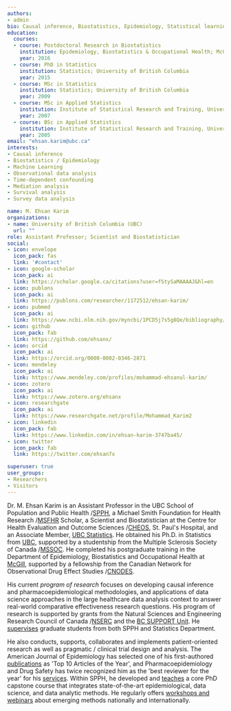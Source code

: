 ```yaml
---
authors:
- admin
bio: Causal inference, Biostatistics, Epidemiology, Statistical learning, Survey data analysis, Bayesian methodologies.
education:
  courses:
  - course: Postdoctoral Research in Biostatistics
    institution: Epidemiology, Biostatistics & Occupational Health; McGill University
    year: 2016
  - course: PhD in Statistics
    institution: Statistics; University of British Columbia
    year: 2015
  - course: MSc in Statistics
    institution: Statistics; University of British Columbia
    year: 2009
  - course: MSc in Applied Statistics
    institution: Institute of Statistical Research and Training, University of Dhaka
    year: 2007
  - course: BSc in Applied Statistics
    institution: Institute of Statistical Research and Training, University of Dhaka
    year: 2005    
email: "ehsan.karim@ubc.ca"
interests:
- Causal inference
- Biostatistics / Epidemiology
- Machine Learning
- Observational data analysis 
- Time-dependent confounding 
- Mediation analysis 
- Survival analysis 
- Survey data analysis

name: M. Ehsan Karim
organizations:
- name: University of British Columbia (UBC)
  url: ""
role: Assistant Professor; Scientist and Biostatistician
social:
- icon: envelope
  icon_pack: fas
  link: '#contact'
- icon: google-scholar
  icon_pack: ai
  link: https://scholar.google.ca/citations?user=fStySaMAAAAJ&hl=en
- icon: publons
  icon_pack: ai
  link: https://publons.com/researcher/1172512/ehsan-karim/
- icon: pubmed
  icon_pack: ai
  link: https://www.ncbi.nlm.nih.gov/myncbi/1PCD5j7s5g8Qe/bibliography/public/
- icon: github
  icon_pack: fab
  link: https://github.com/ehsanx/
- icon: orcid
  icon_pack: ai
  link: https://orcid.org/0000-0002-0346-2871
- icon: mendeley
  icon_pack: ai
  link: https://www.mendeley.com/profiles/mohammad-ehsanul-karim/ 
- icon: zotero
  icon_pack: ai
  link: https://www.zotero.org/ehsanx
- icon: researchgate
  icon_pack: ai
  link: https://www.researchgate.net/profile/Mohammad_Karim2
- icon: linkedin
  icon_pack: fab
  link: https://www.linkedin.com/in/ehsan-karim-3747ba45/
- icon: twitter
  icon_pack: fab
  link: https://twitter.com/ehsan7x

superuser: true
user_groups:
- Researchers
- Visitors
---
```


Dr. M. Ehsan Karim is an Assistant Professor in the UBC School of Population and Public Health /[SPPH](http://www.spph.ubc.ca/person/ehsan-karim/), a Michael Smith Foundation for Health Research /[MSFHR](https://www.msfhr.org/causal-inference-framework-analyzing-large-administrative-healthcare-databases-focus-multiple) Scholar, a Scientist and Biostatistician at the Centre for Health Evaluation and Outcome Sciences /[CHEOS](http://www.cheos.ubc.ca/people/mohammad-ehsanul-ehsan-karim/), St. Paul's Hospital, and an Associate Member, [UBC Statistics](https://www.stat.ubc.ca/people). He obtained his Ph.D. in Statistics from [UBC](http://hdl.handle.net/2429/51933), supported by a studentship from the Multiple Sclerosis Society of Canada /[MSSOC](https://mssociety.ca/). He completed his postgraduate training in the Department of Epidemiology, Biostatistics and Occupational Health at [McGill](https://www.mcgill.ca/epi-biostat-occh/), supported by a fellowship from the Canadian Network for Observational Drug Effect Studies /[CNODES](https://www.cnodes.ca/methods/methods-members/). 

His current *program of research* focuses on developing causal inference and pharmacoepidemiological methodologies, and applications of data science approaches in the large healthcare data analysis context to answer real-world comparative effectiveness research questions. His program of research is supported by grants from the Natural Sciences and Engineering Research Council of Canada /[NSERC](https://www.nserc-crsng.gc.ca/ase-oro/Details-Detailles_eng.asp?id=655112) and the [BC SUPPORT Unit](https://bcsupportunit.ca/real-world-clinical-trials-project-themes). He [supervises](/supervision/) graduate students from both SPPH and Statistics Department. 

He also conducts, supports, collaborates and implements patient-oriented research as well as pragmatic / clinical trial design and analysis. The American Journal of Epidemiology has selected one of his first-authored [publications](/publication/) as 'Top 10 Articles of the Year', and Pharmacoepidemiology and Drug Safety has twice recognized him as the 'best reviewer for the year' for his [services](/Service/). Within SPPH, he developed and [teaches](/Teaching/) a core PhD capstone course that integrates state-of-the-art epidemiological, data science, and data analytic methods. He regularly offers [workshops and webinars](/workshops/) about emerging methods nationally and internationally.

